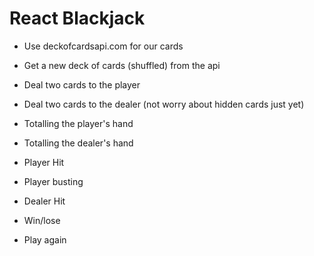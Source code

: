 # React Blackjack

- Use deckofcardsapi.com for our cards

- Get a new deck of cards (shuffled) from the api
- Deal two cards to the player
- Deal two cards to the dealer (not worry about hidden cards just yet)
- Totalling the player's hand
- Totalling the dealer's hand
- Player Hit
- Player busting
- Dealer Hit
- Win/lose
- Play again

